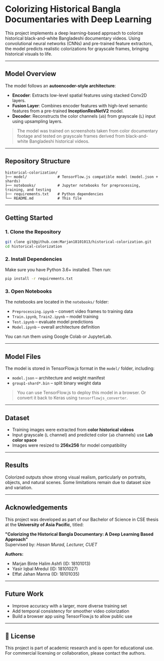 
# Colorizing Historical Bangla Documentaries with Deep Learning

This project implements a deep learning-based approach to colorize historical black-and-white Bangladeshi documentary videos. Using convolutional neural networks (CNNs) and pre-trained feature extractors, the model predicts realistic colorizations for grayscale frames, bringing historical visuals to life.

---

## Model Overview

The model follows an **autoencoder-style architecture**:
- **Encoder**: Extracts low-level spatial features using stacked Conv2D layers.
- **Fusion Layer**: Combines encoder features with high-level semantic features from a pre-trained **InceptionResNetV2** model.
- **Decoder**: Reconstructs the color channels (`ab`) from grayscale (`L`) input using upsampling layers.

> The model was trained on screenshots taken from color documentary footage and tested on grayscale frames derived from black-and-white Bangladeshi historical videos.

---

## Repository Structure

```
historical-colorization/
├── model/              # TensorFlow.js compatible model (model.json + shards)
├── notebooks/          # Jupyter notebooks for preprocessing, training, and testing
├── requirements.txt    # Python dependencies
└── README.md           # This file
```

---

## Getting Started

### 1. Clone the Repository
```bash
git clone git@github.com:Marjan18101013/historical-colorization.git
cd historical-colorization
```

### 2. Install Dependencies
Make sure you have Python 3.6+ installed. Then run:
```bash
pip install -r requirements.txt
```

### 3. Open Notebooks
The notebooks are located in the `notebooks/` folder:
- `Preprocessing.ipynb` – convert video frames to training data
- `Train.ipynb`, `Train2.ipynb` – model training
- `Test.ipynb` – evaluate model predictions
- `Model.ipynb` – overall architecture definition

You can run them using Google Colab or JupyterLab.

---

## Model Files

The model is stored in TensorFlow.js format in the `model/` folder, including:
- `model.json` – architecture and weight manifest
- `group1-shard*.bin` – split binary weight data

> You can use TensorFlow.js to deploy this model in a browser. Or convert it back to Keras using `tensorflowjs_converter`.

---

## Dataset

- Training images were extracted from **color historical videos**
- Input grayscale (`L` channel) and predicted color (`ab` channels) use **Lab color space**
- Images were resized to **256x256** for model compatibility

---

## Results

Colorized outputs show strong visual realism, particularly on portraits, objects, and natural scenes. Some limitations remain due to dataset size and variation.

---

## Acknowledgements

This project was developed as part of our Bachelor of Science in CSE thesis at the **University of Asia Pacific**, titled:

**"Colorizing the Historical Bangla Documentary: A Deep Learning Based Approach"**  
Supervised by: *Hasan Murad, Lecturer, CUET*

**Authors:**
- Marjan Binte Halim Ashfi (ID: 18101013)  
- Yasir Iqbal Mredul (ID: 18101027)  
- Effat Jahan Manna (ID: 18101035)

---

## Future Work

- Improve accuracy with a larger, more diverse training set
- Add temporal consistency for smoother video colorization
- Build a browser app using TensorFlow.js to allow public use

---

## 📜 License

This project is part of academic research and is open for educational use. For commercial licensing or collaboration, please contact the authors.

```
